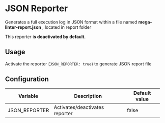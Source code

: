 # JSON Reporter

Generates a full execution log in JSON format within a file named **mega-linter-report.json** , located in report folder

This reporter **is deactivated by default**.

## Usage

Activate the reporter (`JSON_REPORTER: true`) to generate JSON report file

## Configuration

| Variable        | Description                    | Default value |
|-----------------|--------------------------------|---------------|
| JSON_REPORTER | Activates/deactivates reporter | false         |
